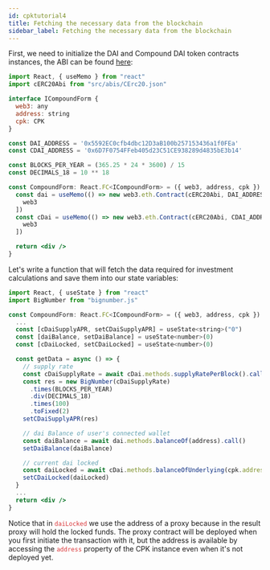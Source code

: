 ```yaml
---
id: cpktutorial4
title: Fetching the necessary data from the blockchain
sidebar_label: Fetching the necessary data from the blockchain
---
```


First, we need to initialize the DAI and Compound DAI token contracts instances, the ABI can be found [here](https://github.com/gnosis/cpk-compound-example/blob/master/src/abis/CErc20.json):

```jsx
import React, { useMemo } from "react"
import cERC20Abi from "src/abis/CErc20.json"

interface ICompoundForm {
  web3: any
  address: string
  cpk: CPK
}

const DAI_ADDRESS = '0x5592EC0cfb4dbc12D3aB100b257153436a1f0FEa'
const CDAI_ADDRESS = '0x6D7F0754FFeb405d23C51CE938289d4835bE3b14'

const BLOCKS_PER_YEAR = (365.25 * 24 * 3600) / 15
const DECIMALS_18 = 10 ** 18

const CompoundForm: React.FC<ICompoundForm> = ({ web3, address, cpk }) => {
  const dai = useMemo(() => new web3.eth.Contract(cERC20Abi, DAI_ADDRESS), [
    web3
  ])
  const cDai = useMemo(() => new web3.eth.Contract(cERC20Abi, CDAI_ADDRESS), [
    web3
  ])

  return <div />
}
```

Let's write a function that will fetch the data required for investment calculations and save them into our state variables:

```jsx
import React, { useState } from "react"
import BigNumber from "bignumber.js"

const CompoundForm: React.FC<ICompoundForm> = ({ web3, address, cpk }) => {
  ...
  const [cDaiSupplyAPR, setCDaiSupplyAPR] = useState<string>("0")
  const [daiBalance, setDaiBalance] = useState<number>(0)
  const [cDaiLocked, setCDaiLocked] = useState<number>(0)

  const getData = async () => {
    // supply rate
    const cDaiSupplyRate = await cDai.methods.supplyRatePerBlock().call()
    const res = new BigNumber(cDaiSupplyRate)
      .times(BLOCKS_PER_YEAR)
      .div(DECIMALS_18)
      .times(100)
      .toFixed(2)
    setCDaiSupplyAPR(res)

    // dai Balance of user's connected wallet
    const daiBalance = await dai.methods.balanceOf(address).call()
    setDaiBalance(daiBalance)

    // current dai locked 
    const daiLocked = await cDai.methods.balanceOfUnderlying(cpk.address).call()
    setCDaiLocked(daiLocked)
  }
  ...
  return <div />
}
```

Notice that in <span style="color:#DB3A3D">`daiLocked`</span> we use the address of a proxy because in the result proxy will hold the locked funds. The proxy contract will be deployed when you first initiate the transaction with it, but the address is available by accessing the <span style="color:#DB3A3D">`address`</span> property of the CPK instance even when it's not deployed yet.

